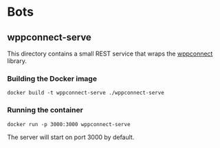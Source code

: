 # Bots

## wppconnect-serve

This directory contains a small REST service that wraps the [wppconnect](https://github.com/wppconnect-team/wppconnect) library.

### Building the Docker image

```
docker build -t wppconnect-serve ./wppconnect-serve
```

### Running the container

```
docker run -p 3000:3000 wppconnect-serve
```

The server will start on port 3000 by default.
